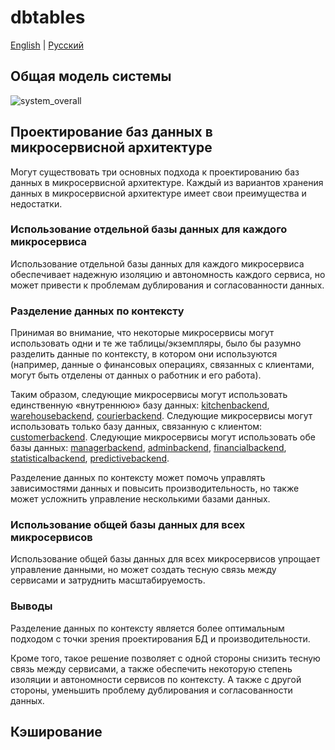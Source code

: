 # dbtables

[English](README.md) | [Русский](README.ru.md)

## Общая модель системы 

![system_overall](../img/system_overall.png)

## Проектирование баз данных в микросервисной архитектуре

Могут существовать три основных подхода к проектированию баз данных в микросервисной архитектуре.
Каждый из вариантов хранения данных в микросервисной архитектуре имеет свои преимущества и недостатки.

### Использование отдельной базы данных для каждого микросервиса

Использование отдельной базы данных для каждого микросервиса обеспечивает надежную изоляцию и автономность каждого сервиса, но может привести к проблемам дублирования и согласованности данных.

### Разделение данных по контексту

Принимая во внимание, что некоторые микросервисы могут использовать одни и те же таблицы/экземпляры, было бы разумно разделить данные по контексту, в котором они используются (например, данные о финансовых операциях, связанных с клиентами, могут быть отделены от данных о работник и его работа).

Таким образом, следующие микросервисы могут использовать единственную «внутреннюю» базу данных: [kitchenbackend](../backend/kitchenbackend.md), [warehousebackend](../backend/warehousebackend.md), [courierbackend](../backend/courierbackend.md). Следующие микросервисы могут использовать только базу данных, связанную с клиентом: [customerbackend](../backend/customerbackend.md). Следующие микросервисы могут использовать обе базы данных: [managerbackend](../backend/managerbackend.md), [adminbackend](../backend/adminbackend.md), [financialbackend](../backend/financialbackend.md), [statisticalbackend](../backend/statisticalbackend.md), [predictivebackend](../backend/predictivebackend.md).

Разделение данных по контексту может помочь управлять зависимостями данных и повысить производительность, но также может усложнить управление несколькими базами данных.

### Использование общей базы данных для всех микросервисов

Использование общей базы данных для всех микросервисов упрощает управление данными, но может создать тесную связь между сервисами и затруднить масштабируемость.

### Выводы

Разделение данных по контексту является более оптимальным подходом с точки зрения проектирования БД и производительности. 

Кроме того, такое решение позволяет с одной стороны снизить тесную связь между сервисами, а также обеспечить некоторую степень изоляции и автономности сервисов по контексту. 
А также с другой стороны, уменьшить проблему дублирования и согласованности данных. 

## Кэширование
